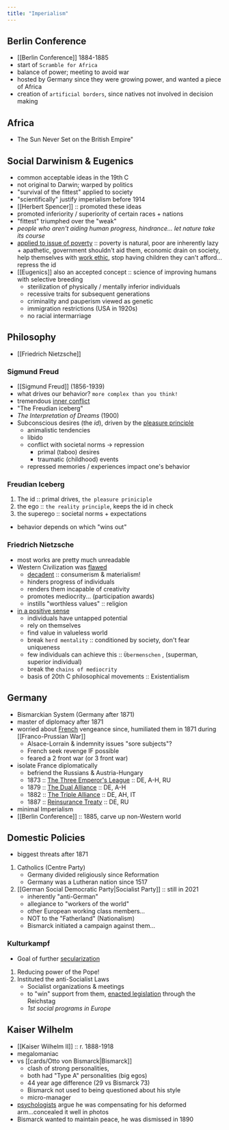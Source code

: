 ```yaml
---
title: "Imperialism"
---
```

## Berlin Conference
- [[Berlin Conference]] 1884-1885
- start of `Scramble for Africa`
- balance of power; meeting to avoid war
- hosted by Germany since they were growing power, and wanted a piece of Africa
- creation of `artificial borders`, since natives not involved in decision making
## Africa
- The Sun Never Set on the British Empire"
## Social Darwinism & Eugenics
- common acceptable ideas in the 19th C
- not original to Darwin; warped by politics
- "survival of the fittest" applied to society
- "scientifically" justify imperialism before 1914
- [[Herbert Spencer]] :: promoted these ideas
- promoted inferiority / superiority of certain races + nations
- "fittest" triumphed over the "weak"
- *people who aren't aiding human progress, hindrance... let nature take its course*
- <u>applied to issue of poverty</u> :: poverty is natural, poor are inherently lazy + apathetic, government shouldn't aid them, economic drain on society, help themselves with <u>work ethic</u>, stop having children they can't afford... repress the id
- [[Eugenics]] also an accepted concept :: science of improving humans with selective breeding
	- sterilization of physically / mentally inferior individuals
	- recessive traits for subsequent generations
	- criminality and pauperism viewed as genetic
	- immigration restrictions (USA in 1920s)
	- no racial intermarriage
## Philosophy
- [[Friedrich Nietzsche]]
### Sigmund Freud
- [[Sigmund Freud]] (1856-1939)
- what drives our behavior? `more complex than you think!`
- tremendous <u>inner conflict</u>
- "The Freudian iceberg"
- *The Interpretation of Dreams* (1900)
- Subconscious desires (the *id*), driven by the <u>pleasure principle</u>
	- animalistic tendencies
	- libido
	- conflict with societal norms -> repression
		- primal (taboo) desires
		- traumatic (childhood) events
	- repressed memories / experiences impact one's behavior
### Freudian Iceberg
1. The id :: primal drives, `the pleasure priniciple`
2. the ego :: `the reality principle`, keeps the id in check
3. the superego :: societal norms + expectations
- behavior depends on which "wins out"
### Friedrich Nietzsche
- most works are pretty much unreadable
- Western Civilization was <u>flawed</u>
	- <u>decadent</u> :: consumerism & materialism!
	- hinders progress of individuals
	- renders them incapable of creativity
	- promotes mediocrity... (participation awards)
	- instills "worthless values" :: religion
- <u>in a positive sense</u>
	- individuals have untapped potential
	- rely on themselves
	- find value in valueless world
	- break `herd mentality` :: conditioned by society, don't fear uniqueness
	- few individuals can achieve this :: `Übermenschen` , (superman, superior individual)
	- break the `chains of mediocrity`
	- basis of 20th C philosophical movements :: Existentialism
## Germany
- Bismarckian System (Germany after 1871)
- master of diplomacy after 1871
- worried about <u>French</u> vengeance since, humiliated them in 1871 during [[Franco-Prussian War]]
	- Alsace-Lorrain & indemnity issues "sore subjects"?
	- French seek revenge IF possible
	- feared a 2 front war (or 3 front war)
- isolate France diplomatically
	- befriend the Russians & Austria-Hungary
	- 1873 :: <u>The Three Emperor's League</u> :: DE, A-H, RU
	- 1879 :: <u>The Dual Alliance</u> :: DE, A-H
	- 1882 :: <u>The Triple Alliance</u> :: DE, AH, IT
	- 1887 :: <u>Reinsurance Treaty</u> :: DE, RU
- minimal Imperialism
- [[Berlin Conference]] :: 1885, carve up non-Western world
## Domestic Policies
- biggest threats after 1871
1. Catholics (Centre Party)
	- Germany divided religiously since Reformation
	- Germany was a Lutheran nation since 1517
2. [[German Social Democratic Party|Socialist Party]] :: still in 2021
	- inherently "anti-German"
	- allegiance to "workers of the world"
	- other European working class members...
	- NOT to the "Fatherland" (Nationalism)
	- Bismarck initiated a campaign against them...
### Kulturkampf
- Goal of further <u>secularization</u> 
1. Reducing power of the Pope!
2. Instituted the anti-Socialist Laws
	- Socialist organizations & meetings
	- to "win" support from them, <u>enacted legislation</u> through the Reichstag
	- *1st social programs in Europe*
## Kaiser Wilhelm
- [[Kaiser Wilhelm II]] :: r. 1888-1918
- megalomaniac
- vs [[cards/Otto von Bismarck|Bismarck]]
	- clash of strong personalities,
	- both had "Type A" personalities (big egos)
	- 44 year age difference (29 vs Bismarck 73)
	- Bismarck not used to being questioned about his style
	- micro-manager
- <u>psychologists</u> argue he was compensating for his deformed arm...concealed it well in photos
- Bismarck wanted to maintain peace, he was dismissed in 1890